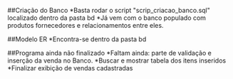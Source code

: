 ##Criação do Banco
*Basta rodar o script "scrip_criacao_banco.sql" localizado dentro da pasta bd
*Já vem com o banco populado com produtos fornecedores e relacionamentos entre eles.

##Modelo ER
*Encontra-se dentro da pasta bd

##Programa ainda não finalizado
*Faltam ainda: parte de validação e inserção da venda no Banco.
*Buscar e mostrar tabela dos itens inseridos
*Finalizar exibição de vendas cadastradas
